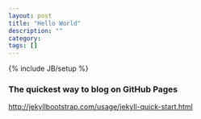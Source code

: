 ```yaml
---
layout: post
title: "Hello World"
description: ""
category: 
tags: []
---
```

{% include JB/setup %}

### The quickest way to blog on GitHub Pages
http://jekyllbootstrap.com/usage/jekyll-quick-start.html
